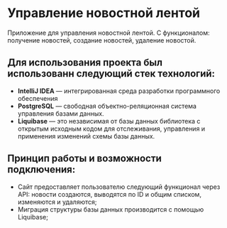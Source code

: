Управление новостной лентой
=========

Приложение для управления новостной лентой. С функционалом: получение новостей, создание новостей, удаление новостой.

Для использования проекта был использованн следующий стек технологий:
--------
- **IntelliJ IDEA** — интегрированная среда разработки программного обеспечения
- **PostgreSQL** — свободная объектно-реляционная система управления базами данных.
- **Liquibase** — это независимая от базы данных библиотека с открытым исходным кодом для отслеживания, управления и применения изменений схемы базы данных.

Принцип работы и возможности подключения:
--------
- Сайт предоставляет пользователю следующий функционал через API: новости создаются, выводятся по ID и общим списком, изменяются и удаляются;
- Миграция структуры базы данных производится с помощью Liquibase;
